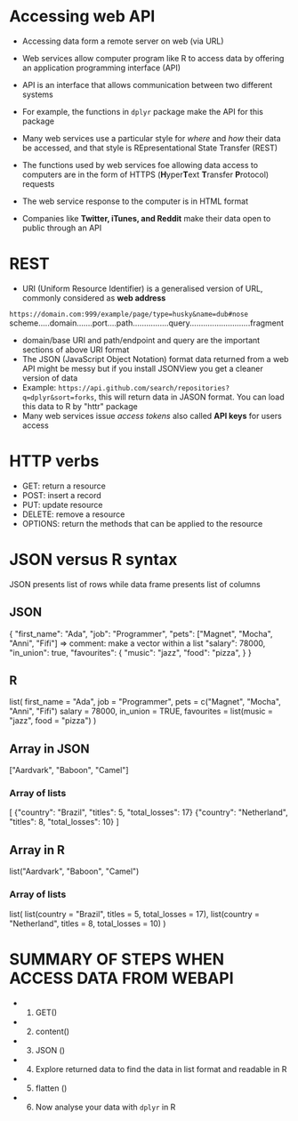 # Accessing web API

- Accessing data form a remote server on web (via URL)
- Web services allow computer program like R to access data by offering an application programming interface (API)

 - API is an interface that allows communication between two different systems
 - For example, the functions in `dplyr` package make the API for this package

- Many web services use a particular style for _where_ and _how_ their data be accessed, and that style is REpresentational State Transfer (REST)
- The functions used by web services foe allowing data access to computers are in the form of HTTPS (**H**yper**T**ext **T**ransfer **P**rotocol) requests
- The web service response to the computer is in HTML format
- Companies like **Twitter, iTunes, and Reddit** make their data open to public through an API

# REST
- URI (Uniform Resource Identifier) is a generalised version of URL, commonly considered as **web address**

`https://domain.com:999/example/page/type=husky&name=dub#nose`
 scheme.....domain.......port....path................query...........................fragment
- domain/base URI and path/endpoint and query are the important sections of above URI format
- The JSON (JavaScript Object Notation) format data returned from a web API might be messy but if you install JSONView you get a cleaner version of data
- Example: `https://api.github.com/search/repositories?q=dplyr&sort=forks`, this will return data in JASON format. You can load this data to R by "httr" package
- Many web services issue _access tokens_ also called **API keys** for users access

# HTTP verbs
- GET: return a resource
- POST: insert a record
- PUT: update resource
- DELETE: remove a resource
- OPTIONS: return the methods that can be applied to the resource

# JSON versus R syntax
JSON presents list of rows while data frame presents list of columns

## JSON
{
  "first_name": "Ada",
  "job": "Programmer",
  "pets": ["Magnet", "Mocha", "Anni", "Fifi"] => comment: make a vector within a list
  "salary": 78000,
  "in_union": true,
  "favourites": {
    "music": "jazz",
    "food": "pizza",
  }
}
## R
list(
  first_name = "Ada",
  job = "Programmer",
  pets = c("Magnet", "Mocha", "Anni", "Fifi")
  salary = 78000,
  in_union = TRUE,
  favourites = list(music = "jazz", food = "pizza")
  )

## Array in JSON
["Aardvark", "Baboon", "Camel"]
### Array of lists
[
 {"country": "Brazil", "titles": 5, "total_losses": 17}
 {"country": "Netherland", "titles": 8, "total_losses": 10}
]

## Array in R
list("Aardvark", "Baboon", "Camel")
### Array of lists
list(
  list(country = "Brazil", titles = 5, total_losses = 17),
  list(country = "Netherland", titles = 8, total_losses = 10)
)

# SUMMARY OF STEPS WHEN ACCESS DATA FROM WEBAPI
- 1. GET()
- 2. content()
- 3. JSON ()
- 4. Explore returned data to find the data in list format and readable in R
- 5. flatten ()
- 6. Now analyse your data with `dplyr` in R
